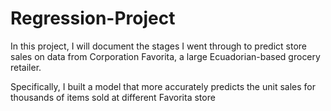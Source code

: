 # Regression-Project
In this project, I will document the stages I went through to predict store sales on data from Corporation Favorita, a large Ecuadorian-based grocery retailer.

Specifically, I built a model that more accurately predicts the unit sales for thousands of items sold at different Favorita store
